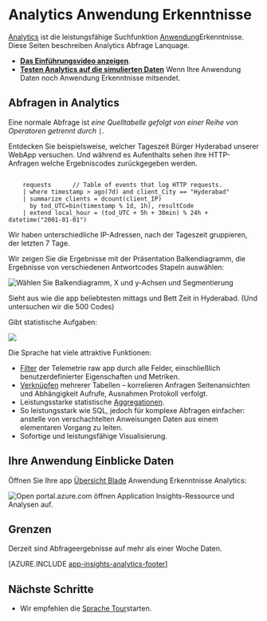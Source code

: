 <properties 
    pageTitle="Analytics - mächtiges Werkzeug Anwendung Erkenntnisse | Microsoft Azure" 
    description="Übersicht über Analytics Diagnose mächtiges Werkzeug Anwendung Erkenntnisse. " 
    services="application-insights" 
    documentationCenter=""
    authors="alancameronwills" 
    manager="douge"/>

<tags 
    ms.service="application-insights" 
    ms.workload="tbd" 
    ms.tgt_pltfrm="ibiza" 
    ms.devlang="na" 
    ms.topic="article" 
    ms.date="07/26/2016" 
    ms.author="awills"/>


# <a name="analytics-in-application-insights"></a>Analytics Anwendung Erkenntnisse


[Analytics](app-insights-analytics.md) ist die leistungsfähige Suchfunktion [Anwendung](app-insights-overview.md)Erkenntnisse. Diese Seiten beschreiben Analytics Abfrage Lanquage. 

* **[Das Einführungsvideo anzeigen](https://applicationanalytics-media.azureedge.net/home_page_video.mp4)**.
* **[Testen Analytics auf die simulierten Daten](https://analytics.applicationinsights.io/demo)** Wenn Ihre Anwendung Daten noch Anwendung Erkenntnisse mitsendet.

## <a name="queries-in-analytics"></a>Abfragen in Analytics
 
Eine normale Abfrage ist *eine Quelltabelle gefolgt von einer Reihe von *Operatoren* getrennt durch* `|`. 

Entdecken Sie beispielsweise, welcher Tageszeit Bürger Hyderabad unserer WebApp versuchen. Und während es Aufenthalts sehen ihre HTTP-Anfragen welche Ergebniscodes zurückgegeben werden. 

```AIQL

    requests      // Table of events that log HTTP requests.
  	| where timestamp > ago(7d) and client_City == "Hyderabad"
  	| summarize clients = dcount(client_IP) 
      by tod_UTC=bin(timestamp % 1d, 1h), resultCode
  	| extend local_hour = (tod_UTC + 5h + 30min) % 24h + datetime("2001-01-01") 
```

Wir haben unterschiedliche IP-Adressen, nach der Tageszeit gruppieren, der letzten 7 Tage. 

Wir zeigen Sie die Ergebnisse mit der Präsentation Balkendiagramm, die Ergebnisse von verschiedenen Antwortcodes Stapeln auswählen:

![Wählen Sie Balkendiagramm, X und y-Achsen und Segmentierung](./media/app-insights-analytics/020.png)

Sieht aus wie die app beliebtesten mittags und Bett Zeit in Hyderabad. (Und untersuchen wir die 500 Codes)


Gibt statistische Aufgaben:

![](./media/app-insights-analytics/025.png)


Die Sprache hat viele attraktive Funktionen:

* [Filter](app-insights-analytics-reference.md#where-operator) der Telemetrie raw app durch alle Felder, einschließlich benutzerdefinierter Eigenschaften und Metriken.
* [Verknüpfen](app-insights-analytics-reference.md#join-operator) mehrerer Tabellen – korrelieren Anfragen Seitenansichten und Abhängigkeit Aufrufe, Ausnahmen Protokoll verfolgt.
* Leistungsstarke statistische [Aggregationen](app-insights-analytics-reference.md#aggregations).
* So leistungsstark wie SQL, jedoch für komplexe Abfragen einfacher: anstelle von verschachtelten Anweisungen Daten aus einem elementaren Vorgang zu leiten.
* Sofortige und leistungsfähige Visualisierung.







## <a name="connect-to-your-application-insights-data"></a>Ihre Anwendung Einblicke Daten


Öffnen Sie Ihre app [Übersicht Blade](app-insights-dashboards.md) Anwendung Erkenntnisse Analytics: 

![Open portal.azure.com öffnen Application Insights-Ressource und Analysen auf.](./media/app-insights-analytics/001.png)


## <a name="limits"></a>Grenzen

Derzeit sind Abfrageergebnisse auf mehr als einer Woche Daten.



[AZURE.INCLUDE [app-insights-analytics-footer](../../includes/app-insights-analytics-footer.md)]


## <a name="next-steps"></a>Nächste Schritte


* Wir empfehlen die [Sprache Tour](app-insights-analytics-tour.md)starten.